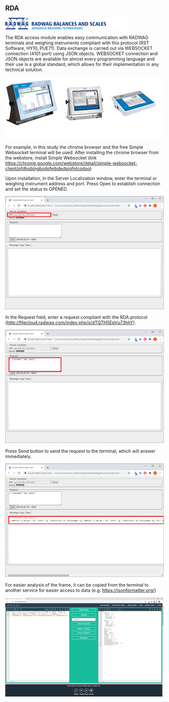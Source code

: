 ## RDA
![Alt text](en_header.png)

  The RDA access module enables easy communication with RADWAG terminals and weighing instruments compliant with this protocol (RST Software, HY10, PUE71).
Data exchange is carried out via WEBSOCKET connection (4101 port) using JSON objects. WEBSOCKET connection and JSON objects are available for almost every programming language and their use is a global standard, which allows for their implementation in any technical solution.

![Alt text](rda_terminals.png)
  
 For example, in this study the chrome browser and the free Simple Websocket terminal will be used. After installing the chrome browser from the webstore, install Simple Websocket (link https://chrome.google.com/webstore/detail/simple-websocket-client/pfdhoblngboilpfeibdedpjgfnlcodoo)
  

  
Upon installation, in the Server Localization window, enter the terminal or weighing instrument address and port. Press Open to establish connection and set the status to OPENED.
  
  ![Alt text](example1.png)
  
In the Request field, enter a request compliant with the RDA protocol (http://filecloud.radwag.com/index.php/s/dTQTH5EpVu73hhY).
  
   ![Alt text](example2.png)
   
Press Send button to send the request to the terminal, which will answer immediately.
   
   ![Alt text](example3.png)
   
For easier analysis of the frame, it can be copied from the terminal to another service for easier access to data (e.g. https://jsonformatter.org/)
  
   ![Alt text](example4.png)

